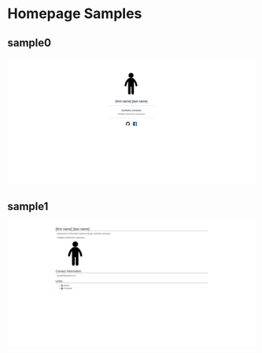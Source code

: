# Homepage Samples

## sample0

![sample0](image/sample0.png)

## sample1

![sample1](image/sample1.png)

